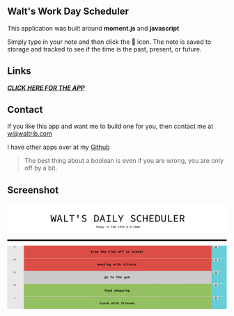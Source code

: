 ## Walt's Work Day Scheduler

This application was built around **moment.js** and **javascript**

Simply type in your note and then click the 💾 icon. The note is saved to storage and tracked to see if the time is the past, present, or future.


## Links
[***CLICK HERE FOR THE APP***](https://waltribeiro.github.io/my-calendar/)

## Contact
If you like this app and want me to build one for you, then contact me at w@waltrib.com

I have other apps over at my [Github](http://git.waltrib.com)


> The best thing about a boolean is even if you are wrong, you are only off by a bit.



## Screenshot
<img src="img/screenshot-my-calendar.png">